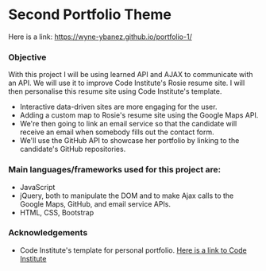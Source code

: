# Second Portfolio Theme

Here is a link: https://wyne-ybanez.github.io/portfolio-1/

### Objective

With this project I will be using learned API and AJAX to communicate with an API. We will use it to improve Code Institute's Rosie resume site. 
I will then personalise this resume site using Code Institute's template.

- Interactive data-driven sites are more engaging for the user.
- Adding a custom map to Rosie's resume site using the Google Maps API.
- We're then going to link an email service so that the candidate will receive an email when somebody fills out the contact form.
- We'll use the GitHub API to showcase her portfolio by linking to the candidate's GitHub repositories.

### Main languages/frameworks used for this project are: 

- JavaScript
- jQuery, both to manipulate the DOM and to make Ajax calls to the Google Maps, GitHub, and email service APIs.
- HTML, CSS, Bootstrap

### Acknowledgements 

- Code Institute's template for personal portfolio. [Here is a link to Code Institute](codeinstitute.net)

